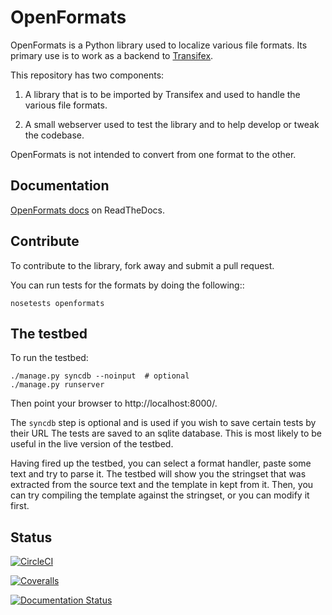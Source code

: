 

OpenFormats
===========

OpenFormats is a Python library used to localize various file formats. Its
primary use is to work as a backend to [Transifex][tx].

This repository has two components:

1. A library that is to be imported by Transifex and used to handle the various
   file formats.

2. A small webserver used to test the library and to help develop or tweak
   the codebase.

OpenFormats is not intended to convert from one format to the other.


Documentation
-------------

[OpenFormats docs](http://openformats.readthedocs.org/en/latest/) on
ReadTheDocs.


Contribute
----------

To contribute to the library, fork away and submit a pull request.

You can run tests for the formats by doing the following::

    nosetests openformats


The testbed
-----------

To run the testbed:

    ./manage.py syncdb --noinput  # optional
    ./manage.py runserver

Then point your browser to http://localhost:8000/.

The `syncdb` step is optional and is used if you wish to save certain tests by
their URL The tests are saved to an sqlite database. This is most likely to be
useful in the live version of the testbed.

Having fired up the testbed, you can select a format handler, paste some text
and try to parse it. The testbed will show you the stringset that was extracted
from the source text and the template in kept from it. Then, you can try
compiling the template against the stringset, or you can modify it first.



Status
------

[![CircleCI](https://circleci.com/gh/transifex/openformats.svg?style=shield)](https://circleci.com/gh/transifex/openformats)

[![Coveralls](https://coveralls.io/repos/transifex/openformats/badge.svg)](https://coveralls.io/r/transifex/openformats)

[![Documentation Status](https://readthedocs.org/projects/openformats/badge/?version=latest)](https://readthedocs.org/projects/openformats/?badge=latest)


[tx]: http://www.transifex.com/  "Transifex, the Localization Automation Platform"
